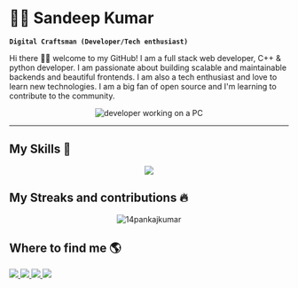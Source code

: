# 👨‍💻 Sandeep Kumar

**`Digital Craftsman (Developer/Tech enthusiast)`**

Hi there 👋🏼 welcome to my GitHub! I am a full stack web developer, C++ & python developer. I am passionate about building scalable and maintainable backends and beautiful frontends. I am also a tech enthusiast and love to learn new technologies. I am a big fan of open source and I'm learning to contribute to the community.

<p align="center">
    <img src="https://media.giphy.com/media/qgQUggAC3Pfv687qPC/giphy.gif" alt="developer working on a PC"/>
</p>

---

## My Skills 🚀

<p align="center">
  <a href="">
    <img src="https://skillicons.dev/icons?i=html,css,javascript,react,nextjs,tailwind,typescript,nodejs,express,mongodb,mysql,postgresql,astro,scss,solidjs,svelte,supabase,vite,jest,django,firebase,googlecloud,linux,redux,git,github,docker,bash,bootstrap,deno,discord,rust,graphql,linux,nestjs,postman,java,cpp,python,vscode,vercel,prisma,md&perline=11" />
  </a>
</p>

## My Streaks and contributions 🔥

<p align="center"><img align="center" src="https://github-readme-streak-stats.herokuapp.com/?user=sandepten&" alt="14pankajkumar" /></p>


## Where to find me 🌎

<div>
    <a href="https://www.linkedin.com/in/sandepten/">
        <img src="https://img.shields.io/badge/-Sandeep%20Kumar-0077B5?style=flat&logo=Linkedin&logoColor=white"/>
    </a>
    <a href="https://twitter.com/sandepten">
        <img src="https://img.shields.io/badge/-@sandepten-1DA1F2?style=flat&logo=Twitter&logoColor=white"/>
    </a>
    <a href="https://www.instagram.com/sandepten1/">
        <img src="https://img.shields.io/badge/-@sandepten1-E4405F?style=flat&logo=Instagram&logoColor=white"/>
    </a>
    <a href="mailto:sandepten+github@gmail.com">
        <img src="https://img.shields.io/badge/-sandepten@gmail.com-D14836?style=flat&logo=Gmail&logoColor=white"/>
    </a>
</div>
<!-- My GitHub Stats:

<p align="center"> <img src="https://github-readme-stats.vercel.app/api?username=sandepten&show_icons=true&theme=gotham" alt="sandeepkumar" /> -->
<!---
sandepten/sandepten is a ✨ special ✨ repository because its `README.md` (this file) appears on your GitHub profile.
You can click the Preview link to take a look at your changes.
--->
